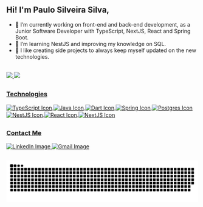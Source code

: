 ## Hi! I'm Paulo Silveira Silva,

- 🔭 I’m currently working on front-end and back-end development, as a Junior Software Developer with TypeScript, NextJS, React and Spring Boot.
- 🌱 I’m learning NestJS and improving my knowledge on SQL.
- 🚀 I like creating side projects to always keep myself updated on the new technologies.

<div style="margin-top: 2rem">
  <a href="https://github.com/Paulo-ss" />
  <img height="180em" src="https://github-readme-stats.vercel.app/api?username=Paulo-ss&theme=dark&show_icons=true" />
  <img height="180em" src="https://github-readme-stats.vercel.app/api/top-langs/?username=Paulo-ss&layout=compact&theme=dark" />
</div>

##

### Technologies

<div>
  <img align="center" height="30" width="40" alt="TypeScript Icon" src="https://cdn.jsdelivr.net/gh/devicons/devicon@latest/icons/typescript/typescript-original.svg" />
  <img align="center" height="30" width="40" alt="Java Icon" src="https://cdn.jsdelivr.net/gh/devicons/devicon@latest/icons/java/java-original.svg" />     
  <img align="center" height="30" width="40" alt="Dart Icon" src="https://cdn.jsdelivr.net/gh/devicons/devicon@latest/icons/dart/dart-original.svg" />
  <img align="center" height="30" width="40" alt="Spring Icon" src="https://cdn.jsdelivr.net/gh/devicons/devicon@latest/icons/spring/spring-original.svg" />
  <img align="center" height="30" width="40" alt="Postgres Icon" src="https://cdn.jsdelivr.net/gh/devicons/devicon@latest/icons/postgresql/postgresql-original.svg" />
  <img align="center" height="30" width="40" alt="NestJS Icon" src="https://cdn.jsdelivr.net/gh/devicons/devicon@latest/icons/nestjs/nestjs-original.svg" />
  <img align="center" height="30" width="40" alt="React Icon" src="https://cdn.jsdelivr.net/gh/devicons/devicon@latest/icons/react/react-original.svg" />
  <img align="center" height="30" width="40" alt="NextJS Icon" src="https://cdn.jsdelivr.net/gh/devicons/devicon@latest/icons/nextjs/nextjs-original.svg" />     
</div>

##

### Contact Me

<div>
  <a href="https://www.linkedin.com/in/paulo-silveira-silva-4804a5203/" target="_blank">
    <img alt="LinkedIn Image" src="https://img.shields.io/badge/LinkedIn-0077B5?style=for-the-badge&logo=linkedin&logoColor=white" />
  </a>
  <a href="mailto:paulossnjf@gmail.com" target="_blank">
    <img alt="Gmail Image" src="https://img.shields.io/badge/Gmail-D14836?style=for-the-badge&logo=gmail&logoColor=white" />
  </a>
</div>

##

<picture>
  <source media="(prefers-color-scheme: dark)" srcset="https://raw.githubusercontent.com/Paulo-ss/Paulo-ss/output/github-contribution-grid-snake-dark.svg">
  <source media="(prefers-color-scheme: light)" srcset="https://raw.githubusercontent.com/Paulo-ss/Paulo-ss/output/github-contribution-grid-snake.svg">
  <img alt="github contribution grid snake animation" src="https://raw.githubusercontent.com/Paulo-ss/Paulo-ss/output/github-contribution-grid-snake.svg">
</picture>
